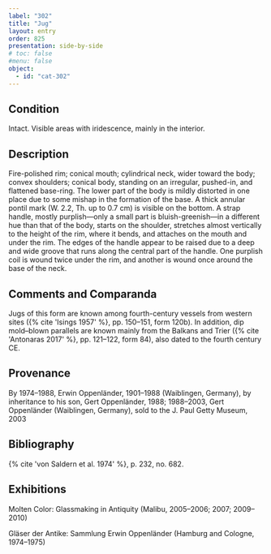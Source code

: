 ```yaml
---
label: "302"
title: "Jug"
layout: entry
order: 825
presentation: side-by-side
# toc: false
#menu: false 
object:
  - id: "cat-302"
---
```


## Condition

Intact. Visible areas with iridescence, mainly in the interior.

## Description

Fire-polished rim; conical mouth; cylindrical neck, wider toward the body; convex shoulders; conical body, standing on an irregular, pushed-in, and flattened base-ring. The lower part of the body is mildly distorted in one place due to some mishap in the formation of the base. A thick annular pontil mark (W. 2.2, Th. up to 0.7 cm) is visible on the bottom. A strap handle, mostly purplish—only a small part is bluish-greenish—in a different hue than that of the body, starts on the shoulder, stretches almost vertically to the height of the rim, where it bends, and attaches on the mouth and under the rim. The edges of the handle appear to be raised due to a deep and wide groove that runs along the central part of the handle. One purplish coil is wound twice under the rim, and another is wound once around the base of the neck.

## Comments and Comparanda

Jugs of this form are known among fourth-century vessels from western sites ({% cite 'Isings 1957' %}, pp. 150–151, form 120b). In addition, dip mold–blown parallels are known mainly from the Balkans and Trier ({% cite 'Antonaras 2017' %}, pp. 121–122, form 84), also dated to the fourth century CE.

## Provenance

By 1974–1988, Erwin Oppenländer, 1901–1988 (Waiblingen, Germany), by inheritance to his son, Gert Oppenländer, 1988; 1988–2003, Gert Oppenländer (Waiblingen, Germany), sold to the J. Paul Getty Museum, 2003

## Bibliography

{% cite 'von Saldern et al. 1974' %}, p. 232, no. 682.

## Exhibitions

Molten Color: Glassmaking in Antiquity (Malibu, 2005–2006; 2007; 2009–2010)

Gläser der Antike: Sammlung Erwin Oppenländer (Hamburg and Cologne, 1974–1975)